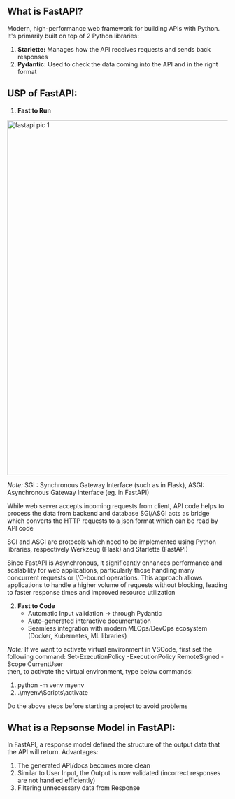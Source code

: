 ## What is FastAPI?
Modern, high-performance web framework for building APIs with Python. 
It's primarily built on top of 2 Python libraries:
1. **Starlette:** Manages how the API receives requests and sends back responses
2. **Pydantic:** Used to check the data coming into the API and in the right format


## USP of FastAPI:
1. **Fast to Run**
 
<img width="642" height="812" alt="fastapi pic 1" src="https://github.com/user-attachments/assets/f222d7e0-98b9-427b-b511-1db7c4b22c89" />

*Note:* SGI : Synchronous Gateway Interface (such as in Flask), ASGI: Asynchronous Gateway Interface (eg. in FastAPI)

While web server accepts incoming requests from client, API code helps to process the data from backend and database 
SGI/ASGI acts as bridge which converts the HTTP requests to a json format which can be read by API code

SGI and ASGI are protocols which need to be implemented using Python libraries, respectively Werkzeug (Flask) and Starlette (FastAPI)

Since FastAPI is Asynchronous, it significantly enhances performance and scalability for web applications, particularly those handling many concurrent requests or I/O-bound operations. This approach allows applications to handle a higher volume of requests without blocking, leading to faster response times and improved resource utilization

2. **Fast to Code**
    - Automatic Input validation -> through Pydantic
    - Auto-generated interactive documentation
    - Seamless integration with modern MLOps/DevOps ecosystem (Docker, Kubernetes, ML libraries)

*Note:* 
If we want to activate virtual environment in VSCode, first set the following command:
Set-ExecutionPolicy -ExecutionPolicy RemoteSigned -Scope CurrentUser  
then, to activate the virtual environment, type below commands:
1. python -m venv myenv <or whatever name you want to call your virtual environment>
2. .\myenv\Scripts\activate

Do the above steps before starting a project to avoid problems

## What is a Repsonse Model in FastAPI:
In FastAPI, a response model defined the structure of the output data that the API will return. Advantages:
1. The generated API/docs becomes more clean
2. Similar to User Input, the Output is now validated (incorrect responses are not handled efficiently)
3. Filtering unnecessary data from Response


